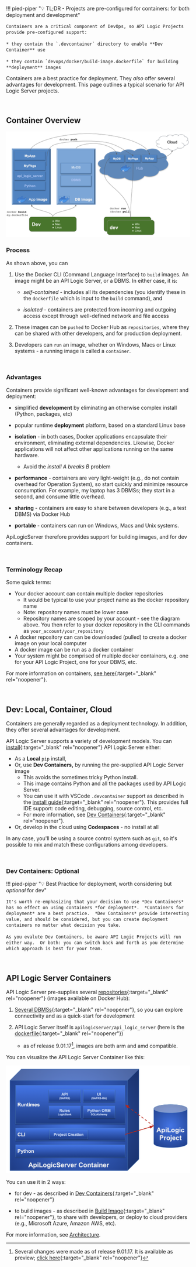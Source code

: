 !!! pied-piper ":bulb: TL;DR - Projects are pre-configured for containers: for both deployment and development"

    Containers are a critical component of DevOps, so API Logic Projects provide pre-configured support:

    * they contain the `.devcontainer` directory to enable **Dev Container** use

    * they contain `devops/docker/build-image.dockerfile` for building  **deployment** images

Containers are a best practice for deployment.  They *also* offer several advantages for development.  This page outlines a typical scenario for API Logic Server projects.

&nbsp;

## Container Overview

![Container Overview](images/docker/container-dev-deploy.png)

### Process

As shown above, you can

1. Use the Docker CLI (Command Language Interface) to `build` images.  An image might be an API Logic Server, or a DBMS.  In either case, it is:

     * *self-contained* - includes all its dependencies (you identify these in the `dockerfile` which is input to the `build` command), and 

     * *isolated* - containers are protected from incoming and outgoing access except through well-defined network and file access

2. These images can be `pushed` to Docker Hub as `repositories`, where they can be shared with other developers, and for production deployment.

3. Developers can `run` an image, whether on Windows, Macs or Linux systems - a running image is called a `container`.

&nbsp;

### Advantages

Containers provide significant well-known advantages for development and deployment:

* simplified __development__ by eliminating an otherwise complex install (Python, packages, etc)

* popular runtime __deployment__ platform, based on a standard Linux base

* __isolation__ - in both cases, Docker applications encapsulate their environment, eliminating external dependencies.  Likewise, Docker applications will not affect other applications running on the same hardware.

    * Avoid the *install A breaks B* problem

* __performance__ - containers are very light-weight (e.g., do not contain overhead for Operation System), so start quickly and minimize resource consumption.  For example, my laptop has 3 DBMSs; they start in a second, and consume little overhead.

* __sharing__ - containers are easy to share between developers (e.g., a test DBMS) via Docker Hub

* __portable__ - containers can run on Windows, Macs and Unix systems.

ApiLogicServer therefore provides support for building images, and for dev containers.

&nbsp;

### Terminology Recap

Some quick terms:

* Your docker account can contain multiple docker repositories
    * It would be typical to use your project name as the docker repository name
    * Note: repository names must be lower case
    * Repository names are scoped by your account - see the diagram above.  You then refer to your docker repository in the CLI commands as `your_account/your_repository`
* A docker repository can can be downloaded (pulled) to create a docker image on your local computer
* A docker image can be run as a docker container
* Your system might be comprised of multiple docker containers, e.g. one for your API Logic Project, one for your DBMS, etc.

For more information on containers, [see here](https://docker-curriculum.com){:target="_blank" rel="noopener"}.

&nbsp;

## Dev: Local, Container, Cloud

Containers are generally regarded as a deployment technology.  In addition, they offer several advantages for development.

API Logic Server supports a variety of development models.  You can [install](Install-Express.md){:target="_blank" rel="noopener"} API Logic Server either:

* As a **Local** `pip` install,
* Or, use **Dev Containers,** by running the pre-supplied API Logic Server image
    * This avoids the sometimes tricky Python install.
    * This image contains Python and all the packages used by API Logic Server.
    * You can use it with VSCode `.devcontainer` support as described in the [install guide](Install-Express.md){:target="_blank" rel="noopener"}.   This provides full IDE support: code editing, debugging, source control, etc.
    * For more information, see [Dev Containers](DevOps-Docker.md){:target="_blank" rel="noopener"}.
* Or, develop in the cloud using **Codespaces** - no install at all

In any case, you'll be using a source control system such as `git`, so it's possible to mix and match these configurations among developers.

&nbsp;

### Dev Containers: Optional

!!! pied-piper ":bulb: Best Practice for deployment, worth considering but *optional* for dev"

    It's worth re-emphasizing that your decision to use *Dev Containers* has no effect on using containers *for deployment*.  *Containers for deployment* are a best practice.  *Dev Containers* provide interesting value, and should be considered, but you can create deployment containers no matter what decision you take.

    As you evalute Dev Containers, be aware API Logic Projects will run either way.  Or both: you can switch back and forth as you determine which approach is best for your team.

&nbsp;

## API Logic Server Containers

API Logic Server pre-supplies several [repositories](https://hub.docker.com/repositories/apilogicserver){:target="_blank" rel="noopener"} (images available on Docker Hub):

1. [Several DBMSs](Database-Connectivity.md#docker-databases){:target="_blank" rel="noopener"}, so you can explore connectivity and as a quick-start for development

2. API Logic Server itself is `apilogicserver/api_logic_server` (here is the [dockerfile](https://github.com/ApiLogicServer/ApiLogicServer-src/blob/main/docker/api_logic_server.Dockerfile){:target="_blank" rel="noopener"})

    * as of release 9.01.17[^1], images are both arm and amd compatible.

You can visualize the API Logic Server Container like this: 

![API Logic Server Intro](images/docker/docker-container.png)

You can use it in 2 ways:

   * for dev - as described in [Dev Containers](DevOps-Docker.md){:target="_blank" rel="noopener"}

   * to build images - as described in [Build Image](DevOps-Containers-Build.md){:target="_blank" rel="noopener"}, to share with developers, or deploy to cloud providers (e.g., Microsoft Azure, Amazon AWS, etc).

For more information, see [Architecture](Architecture-What-Is.md).

[^1]:
    Several changes were made as of release 9.01.17.  It is available as preview; [click here](index.md#getting-started){:target="_blank" rel="noopener"}
